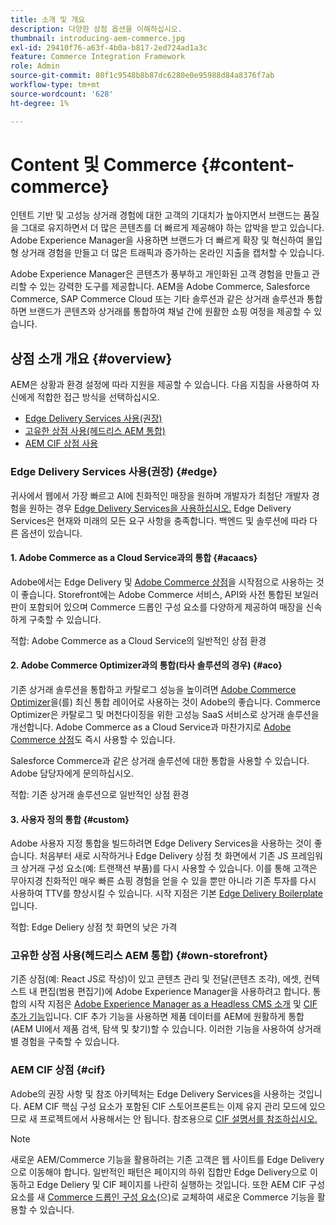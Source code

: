 ```yaml
---
title: 소개 및 개요
description: 다양한 상점 옵션을 이해하십시오.
thumbnail: introducing-aem-commerce.jpg
exl-id: 29410f76-a63f-4b0a-b817-2ed724ad1a3c
feature: Commerce Integration Framework
role: Admin
source-git-commit: 80f1c9548b8b87dc6280e0e95988d84a8376f7ab
workflow-type: tm+mt
source-wordcount: '628'
ht-degree: 1%

---
```



# Content 및 Commerce {#content-commerce}

인텐트 기반 및 고성능 상거래 경험에 대한 고객의 기대치가 높아지면서 브랜드는 품질을 그대로 유지하면서 더 많은 콘텐츠를 더 빠르게 제공해야 하는 압박을 받고 있습니다. Adobe Experience Manager을 사용하면 브랜드가 더 빠르게 확장 및 혁신하여 몰입형 상거래 경험을 만들고 더 많은 트래픽과 증가하는 온라인 지출을 캡처할 수 있습니다.

Adobe Experience Manager은 콘텐츠가 풍부하고 개인화된 고객 경험을 만들고 관리할 수 있는 강력한 도구를 제공합니다. AEM을 Adobe Commerce, Salesforce Commerce, SAP Commerce Cloud 또는 기타 솔루션과 같은 상거래 솔루션과 통합하면 브랜드가 콘텐츠와 상거래를 통합하여 채널 간에 원활한 쇼핑 여정을 제공할 수 있습니다.

## 상점 소개 개요 {#overview}

AEM은 상황과 환경 설정에 따라 지원을 제공할 수 있습니다. 다음 지침을 사용하여 자신에게 적합한 접근 방식을 선택하십시오.

* [Edge Delivery Services 사용(권장)](#edge)
* [고유한 상점 사용(헤드리스 AEM 통합)](#own-storefront)
* [AEM CIF 상점 사용](#cif)

### Edge Delivery Services 사용(권장) {#edge}

귀사에서 웹에서 가장 빠르고 AI에 친화적인 매장을 원하며 개발자가 최첨단 개발자 경험을 원하는 경우 [Edge Delivery Services을 사용하십시오.](../edge/overview.md) Edge Delivery Services은 현재와 미래의 모든 요구 사항을 충족합니다. 백엔드 및 솔루션에 따라 다른 옵션이 있습니다.

#### &#x200B;1. Adobe Commerce as a Cloud Service과의 통합 {#acaacs}

Adobe에서는 Edge Delivery 및 [Adobe Commerce 상점](https://experienceleague.adobe.com/developer/commerce/storefront/)을 시작점으로 사용하는 것이 좋습니다. Storefront에는 Adobe Commerce 서비스, API와 사전 통합된 보일러판이 포함되어 있으며 Commerce 드롭인 구성 요소를 다양하게 제공하여 매장을 신속하게 구축할 수 있습니다.

적합: Adobe Commerce as a Cloud Service의 일반적인 상점 환경

#### &#x200B;2. Adobe Commerce Optimizer과의 통합(타사 솔루션의 경우) {#aco}

기존 상거래 솔루션을 통합하고 카탈로그 성능을 높이려면 [Adobe Commerce Optimizer](https://experienceleague.adobe.com/en/docs/commerce-learn/tutorials/adobe-commerce-optimizer/overview)을(를) 최신 통합 레이어로 사용하는 것이 Adobe의 좋습니다. Commerce Optimizer은 카탈로그 및 머천다이징을 위한 고성능 SaaS 서비스로 상거래 솔루션을 개선합니다. Adobe Commerce as a Cloud Service과 마찬가지로 [Adobe Commerce 상점](https://experienceleague.adobe.com/developer/commerce/storefront/)도 즉시 사용할 수 있습니다.

Salesforce Commerce과 같은 상거래 솔루션에 대한 통합을 사용할 수 있습니다. Adobe 담당자에게 문의하십시오.

적합: 기존 상거래 솔루션으로 일반적인 상점 환경

#### &#x200B;3. 사용자 정의 통합 {#custom}

Adobe 사용자 지정 통합을 빌드하려면 Edge Delivery Services을 사용하는 것이 좋습니다. 처음부터 새로 시작하거나 Edge Delivery 상점 첫 화면에서 기존 JS 프레임워크 상거래 구성 요소(예: 트랜잭션 부품)를 다시 사용할 수 있습니다. 이를 통해 고객은 무아지경 친화적인 매우 빠른 쇼핑 경험을 얻을 수 있을 뿐만 아니라 기존 투자를 다시 사용하여 TTV를 향상시킬 수 있습니다. 시작 지점은 기본 [Edge Delivery Boilerplate](https://www.aem.live/developer/tutorial)입니다.

적합: Edge Deliery 상점 첫 화면의 낮은 가격

### 고유한 상점 사용(헤드리스 AEM 통합) {#own-storefront}

기존 상점(예: React JS로 작성)이 있고 콘텐츠 관리 및 전달(콘텐츠 조각), 에셋, 컨텍스트 내 편집(범용 편집기)에 Adobe Experience Manager을 사용하려고 합니다. 통합의 시작 지점은 [Adobe Experience Manager as a Headless CMS 소개](https://experienceleague.adobe.com/en/docs/experience-manager-cloud-service/content/headless/introduction) 및 [CIF 추가 기능](https://experienceleague.adobe.com/en/docs/experience-manager-cloud-service/content/content-and-commerce/storefront/authoring/enrich-product-associated-content)입니다. CIF 추가 기능을 사용하면 제품 데이터를 AEM에 원활하게 통합(AEM UI에서 제품 검색, 탐색 및 찾기)할 수 있습니다. 이러한 기능을 사용하여 상거래별 경험을 구축할 수 있습니다.

### AEM CIF 상점 {#cif}

Adobe의 권장 사항 및 참조 아키텍처는 Edge Delivery Services을 사용하는 것입니다. AEM CIF 핵심 구성 요소가 포함된 CIF 스토어프론트는 이제 유지 관리 모드에 있으므로 새 프로젝트에서 사용해서는 안 됩니다. 참조용으로 [CIF 설명서를 참조하십시오.](/help/commerce-cloud/cif-storefront/introduction.md)

>[!NOTE]
>
>새로운 AEM/Commerce 기능을 활용하려는 기존 고객은 웹 사이트를 Edge Delivery으로 이동해야 합니다. 일반적인 패턴은 페이지의 하위 집합만 Edge Delivery으로 이동하고 Edge Deliery 및 CIF 페이지를 나란히 실행하는 것입니다. 또한 AEM CIF 구성 요소를 새 [Commerce 드롭인 구성 요소](https://experienceleague.adobe.com/developer/commerce/storefront/dropins/all/introduction/)&#x200B;(으)로 교체하여 새로운 Commerce 기능을 활용할 수 있습니다.
